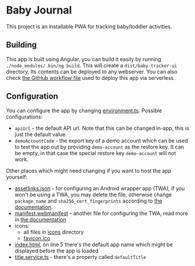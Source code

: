 # Baby Journal

This project is an installable PWA for tracking baby/toddler activities.

## Building

This app is built using Angular, you can build it easily by running `./node_modules/.bin/ng build`.
This will create a `dist/baby-tracker-ui` directory.
Its contents can be deployed to any webserver.
You can also check [the GitHub workflow file](.github/workflows/publish.yaml) used to deploy this app via serverless.

## Configuration

You can configure the app by changing [environment.ts](src/environments/environment.ts). Possible configurations:

- `apiUrl` - the default API url. Note that this can be changed in-app, this is just the default value.
- `demoAccountCode` - the export key of a demo account which can be used to test the app out by providing `demo-account` as the restore key. It can be empty, 
in that case the special restore key `demo-account` will not work.

Other places which might need changing if you want to host the app yourself:

- [assetlinks.json](src/assets/assetlinks.json) - for configuring an Android wrapper app (TWA), if you won't be using a TWA, you may delete the file,
otherwise change `package_name` and `sha256_cert_fingerprints` according to [the documentation](https://developer.android.com/training/app-links/verify-android-applinks#web-assoc).
- [manifest.webmanifest](src/manifest.webmanifest) - another file for configuring the TWA, read more in [the documentation](https://developer.mozilla.org/en-US/docs/Web/Manifest)
- icons:
  - all files in [icons](src/assets/icons) directory
  - [favicon.ico](src/favicon.ico)
- [index.html](src/index.html), on line 5 there's the default app name which might be displayed before the app is loaded
- [title.service.ts](src/app/services/title.service.ts) - there's a property called `defaultTitle`
